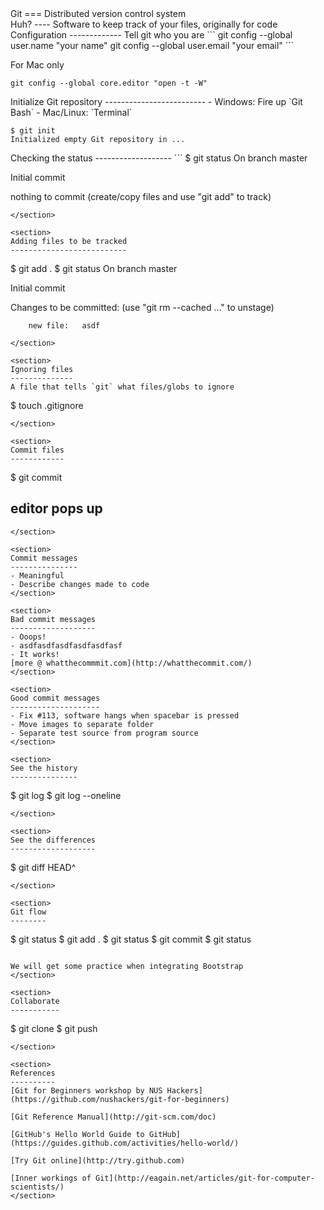 <section>
Git
===
Distributed version control system
</section>

<section>
Huh?
----
Software to keep track of your files, originally for code
</section>

<section>
Configuration
-------------
Tell git who you are
```
git config --global user.name "your name"
git config --global user.email "your email"
```

For Mac only
```
git config --global core.editor "open -t -W"
```
</section>

<section>
Initialize Git repository
-------------------------
- Windows: Fire up `Git Bash`
- Mac/Linux: `Terminal`

```
$ git init
Initialized empty Git repository in ...
```
</section>

<section>
Checking the status
-------------------
```
$ git status
On branch master

Initial commit

nothing to commit (create/copy files and use "git add" to track)
```
</section>

<section>
Adding files to be tracked
--------------------------
```
$ git add .
$ git status
On branch master

Initial commit

Changes to be committed:
  (use "git rm --cached <file>..." to unstage)

        new file:   asdf
```
</section>

<section>
Ignoring files
--------------
A file that tells `git` what files/globs to ignore
```
$ touch .gitignore
```
</section>

<section>
Commit files
------------
```
$ git commit
# editor pops up
```
</section>

<section>
Commit messages
---------------
- Meaningful
- Describe changes made to code
</section>

<section>
Bad commit messages
-------------------
- Ooops!
- asdfasdfasdfasdfasdfasf
- It works!
[more @ whatthecommmit.com](http://whatthecommit.com/)
</section>

<section>
Good commit messages
--------------------
- Fix #113, software hangs when spacebar is pressed
- Move images to separate folder
- Separate test source from program source
</section>

<section>
See the history
---------------
```
$ git log
$ git log --oneline
```
</section>

<section>
See the differences
-------------------
```
$ git diff HEAD^
```
</section>

<section>
Git flow
--------
```
$ git status
$ git add .
$ git status
$ git commit
$ git status
```

We will get some practice when integrating Bootstrap
</section>

<section>
Collaborate
-----------
```
$ git clone
$ git push
```
</section>

<section>
References
----------
[Git for Beginners workshop by NUS Hackers](https://github.com/nushackers/git-for-beginners)

[Git Reference Manual](http://git-scm.com/doc)

[GitHub's Hello World Guide to GitHub](https://guides.github.com/activities/hello-world/)

[Try Git online](http://try.github.com)

[Inner workings of Git](http://eagain.net/articles/git-for-computer-scientists/)
</section>

